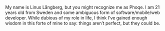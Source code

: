 My name is Linus Långberg, but you might recognize me as Phoqe. I am 21 years old from Sweden and some ambiguous form of software/mobile/web developer. While dubious of my role in life, I think I’ve gained enough wisdom in this forte of mine to say: things aren’t perfect, but they could be.
